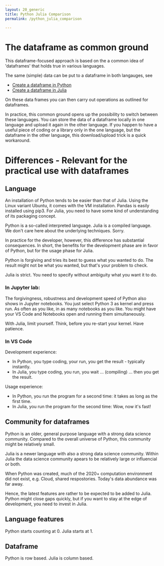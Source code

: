```yaml
---
layout: 20_generic
title: Python Julia Comparison
permalink: /python_julia_comparison

---
```


# The dataframe as common ground

This dataframe-focused approach is based on the a common idea of 'dataframes' that holds true in various languages. 

The same (simple) data can be put to a dataframe in both langauges, see
- [Create a dataframe in Python](pandas_createDF)
- [Create a dataframe in Julia](julia_createDF)

On these data frames you can then carry out operations as outlined for dataframes.

In practice, this common ground opens up the possibility to switch between these languages.
You can store the data of a dataframe locally in one language and upload it again in the other language. If you happen to have a useful piece of coding or a library only in the one language, but the dataframe in the other language, this download/upload trick is a quick workaround.


# Differences - Relevant for the practical use with dataframes

## Language

An installation of Python tends to be easier than that of Julia. Using the Linux variant Ubuntu, it comes with the VM installation. Pandas is easily installed using pip3. For Julia, you need to have some kind of understanding of its packaging concept.

Python is a so-called interpreted language. Julia is a compiled language. 
We don't care here about the underlying techniques. Sorry. 

In practice for the developer, however, this difference has substantial consequences. In short, the benefits for the development phase are in favor of Python, but for the usage phase for Julia.

Python is forgiving and tries its best to guess what you wanted to do. The result might not be what you wanted, but that's your problem to check.

Julia is strict. You need to specify without ambiguity what you want it to do. 


### In Jupyter lab:

The forgivingness, robustness and development speed of Python also shows in Jupyter notebooks. You just select Python 3 as kernel and press run. As often as you like, in as many notebooks as you like. You might have your VS Code and Notebooks open and running them simultaneously.

With Julia, limit yourself. Think, before you re-start your kernel. Have patience.


### In VS Code

Development experience:
- In Python, you type coding, your run, you get the result - typically instantly.
- In Julia, you type coding, you run, you wait ... (compiling) ... then you get the result.

Usage experience:
- In Python, you run the program for a second time: it takes as long as the first time.
- In Julia, you run the program for the second time: Wow, now it's fast!


## Community for dataframes

Python is an older, general purpose language with a strong data science community. Compared to the overall universe of Python, this community might be relatively small.

Julia is a newer language with also a strong data science community. Within Julia the data science community apears to be relatively large or influencial or both.

When Python was created, much of the 2020+ computation environment did not exist, e.g. Cloud, shared respostories. Today's data abundance was far away. 

Hence, the latest features are rather to be expected to be added to Julia. Python might close gaps quickly, but if you want to stay at the edge of development, you need to invest in Julia. 


## Language features

Python starts counting at 0. Julia starts at 1. 



## Dataframe

Python is row based. Julia is column based.





